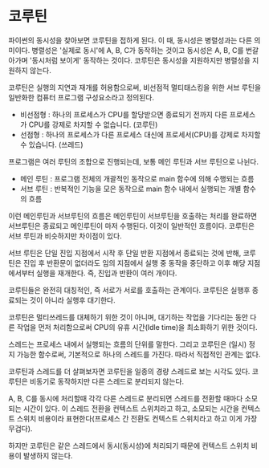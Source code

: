 # 코루틴
파이썬의 동시성을 찾아보면 코루틴을 접하게 된다. 이 때, 동시성은 병렬성과는 다른 의미이다. 병렬성은 '실제로 동시'에 A, B, C가 동작하는 것이고 동시성은 A, B, C를 번갈아가며 '동시처럼 보이게' 동작하는 것이다.
코루틴은 동시성을 지원하지만 병렬성을 지원하지 않는다.

코루틴은 실행의 지연과 재개를 허용함으로써, 비선점적 멀티태스킹을 위한 서브 루틴을 일반화한 컴퓨터 프로그램 구성요소라고 정의된다.
* 비선점형 : 하나의 프로세스가 CPU를 할당받으면 종료되기 전까지 다른 프로세스가 CPU를 강제로 차지할 수 없습니다. (코루틴)
* 선점형 : 하나의 프로세스가 다른 프로세스 대신에 프로세서(CPU)를 강제로 차지할 수 있습니다. (쓰레드)

프로그램은 여러 루틴의 조합으로 진행되는데, 보통 메인 루틴과 서브 루틴으로 나뉜다.
* 메인 루틴 : 프로그램 전체의 개괄적인 동작으로 main 함수에 의해 수행되는 흐름
* 서브 루틴 : 반복적인 기능을 모은 동작으로 main 함수 내에서 실행되는 개별 함수의 흐름

이런 메인루틴과 서브루틴의 흐름은 메인루틴이 서브루틴을 호출하는 처리를 완료하면 서브루틴은 종료되고 메인루틴이 마저 수행된다. 이것이 일반적인 흐름이다. 코루틴은 서브 루틴과 비슷하지만 차이점이 있다.

서브 루틴은 단일 진입 지점에서 시작 후 단일 반환 지점에서 종료되는 것에 반해, 코루틴은 진입 후 반환문이 없더라도 임의 지점에서 실행 중 동작을 중단하고 이후 해당 지점에서부터 실행을 재개한다. 즉, 진입과 반환이 여러 개이다.

코루틴들은 완전히 대칭적인, 즉 서로가 서로를 호출하는 관계이다. 코루틴은 실행후 종료되는 것이 아니라 실행후 대기한다.

코루틴은 멀티쓰레드를 대체하기 위한 것이 아니며, 대기하는 작업을 기다리는 동안 다른 작업을 먼저 처리함으로써 CPU의 유휴 시간(Idle time)을 최소화하기 위한 것이다.

스레드는 프로세스 내에서 실행되는 흐름의 단위를 말한다. 그리고 코루틴은 (일시) 정지 가능한 함수로써, 기본적으로 하나의 스레드를 가진다. 따라서 직접적인 관계는 없다.

코루틴과 스레드를 더 살펴보자면 코루틴을 일종의 경량 스레드로 보는 시각도 있다. 코루틴은 비동기로 동작하지만 다른 스레드로 분리되지 않는다. 

A, B, C를 동시에 처리할때 각각 다른 스레드로 분리되면 스레드를 전환할 때마다 소모되는 시간이 있다. 이 스레드 전환을 컨텍스트 스위치라고 하고, 소모되는 시간을 컨텍스트 스위치 비용이라 표현한다(프로세스 간 전환도 컨텍스트 스위치라고 하고 이게 가장 무겁다).

하지만 코루틴은 같은 스레드에서 동시(동시성)에 처리되기 때문에 컨텍스트 스위치 비용이 발생하지 않는다.
